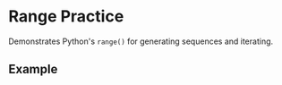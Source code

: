 # Range Practice

Demonstrates Python's `range()` for generating sequences and iterating.

## Example

